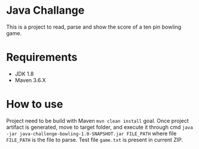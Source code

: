 # Java Challange

This is a project to read, parse and show the score of a ten pin bowling game.

# Requirements 
- JDK 1.8
- Maven 3.6.X

# How to use
Project need to be build with Maven ```mvn clean install``` goal. Once project artifact is generated, move to target folder, and execute it through cmd ```java -jar java-challenge-bowling-1.0-SNAPSHOT.jar FILE_PATH``` where file ```FILE_PATH``` is the file to parse. Test file ```game.txt``` is present in current ZIP.